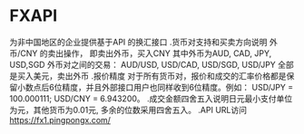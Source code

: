 # FXAPI
为非中国地区的企业提供基于API 的换汇接口
.货币对支持和买卖方向说明
外币/CNY 的卖出操作， 即卖出外币，买入CNY 其中外币为AUD, CAD, JPY, USD,SGD 外币对之间的交易： AUD/USD, USD/CAD, USD/SGD, USD/JPY 全部是买入美元，卖出外币
.报价精度
对于所有货币对，报价和成交的汇率价格都是保留小数点后6位精度，并且外部接口用户也同样收到6位精度。例如： USD/JPY = 100.000111; USD/CNY = 6.943200。
.成交金额四舍五入说明日元最小支付单位为元，其他货币为0.01元, 多余的位数采用四舍五入。
.API URL访问 https://fx1.pingpongx.com/
